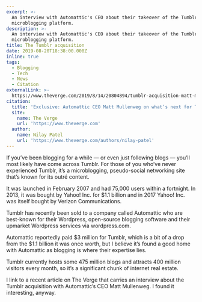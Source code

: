 ```yaml
---
excerpt: >-
  An interview with Automattic's CEO about their takeover of the Tumblr
  microblogging platform.
description: >-
  An interview with Automattic's CEO about their takeover of the Tumblr
  microblogging platform.
title: The Tumblr acquisition
date: 2019-08-20T18:38:00.000Z
inline: true
tags:
  - Blogging
  - Tech
  - News
  - Citation
externalLink: >-
  https://www.theverge.com/2019/8/14/20804894/tumblr-acquisition-matt-mullenweg-ceo-automattic-wordpress-verizon-changes-vergecast
citation:
  title: 'Exclusive: Automattic CEO Matt Mullenweg on what’s next for Tumblr'
  site:
    name: The Verge
    url: 'https://www.theverge.com'
  author:
    name: Nilay Patel
    url: 'https://www.theverge.com/authors/nilay-patel'
---
```

If you’ve been blogging for a while — or even just following blogs — you’ll most likely have come across Tumblr. For those of you who’ve never experienced Tumblr, it’s a microblogging, pseudo-social networking site that’s known for its outré content.

It was launched in February 2007 and had 75,000 users within a fortnight. In 2013, it was bought by Yahoo! Inc. for $1.1 billion and in 2017 Yahoo! Inc. was itself bought by Verizon Communications.

Tumblr has recently been sold to a company called Automattic who are best-known for their Wordpress, open-source blogging software and their upmarket Wordpress services via wordpress.com.

Automattic reportedly paid $3 million for Tumblr, which is a bit of a drop from the $1.1 billion it was once worth, but I believe it’s found a good home with Automattic as blogging is where their expertise lies.

Tumblr currently hosts some 475 million blogs and attracts 400 million visitors every month, so it’s a significant chunk of internet real estate.

I link to a recent article on The Verge that carries an interview about the Tumblr acquisition with Automattic’s CEO Matt Mullenweg. I found it interesting, anyway.





